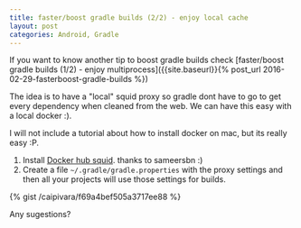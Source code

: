 ```yaml
---
title: faster/boost gradle builds (2/2) - enjoy local cache
layout: post
categories: Android, Gradle
---
```


If you want to know another tip to boost gradle builds check [faster/boost gradle builds (1/2) - enjoy multiprocess]({{site.baseurl}}{% post_url 2016-02-29-fasterboost-gradle-builds %})

The idea is to have a "local" squid proxy so gradle dont have to go to get every dependency when cleaned from the web. We can have this easy with a local docker :).

I will not include a tutorial about how to install docker on mac, but its really easy :P.

1. Install [Docker hub squid](https://hub.docker.com/r/sameersbn/squid). thanks to sameersbn :)
1. Create a file `~/.gradle/gradle.properties` with the proxy settings and then all your projects will use those settings for builds.

{% gist /caipivara/f69a4bef505a3717ee88 %}

Any sugestions?